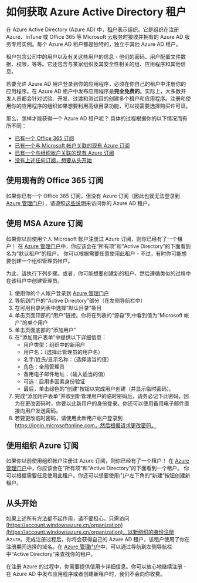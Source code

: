 <properties
	pageTitle="如何获取 Azure AD 租户 | Microsoft Azure"
	description="如何获取用于注册和生成应用程序的 Azure Active Directory 租户。"
	services="active-directory"
	documentationCenter=""
	authors="dstrockis"
	manager="terrylan"
	editor=""/>

<tags
	ms.service="active-directory"
	ms.date="04/28/2015"
	wacn.date="06/16/2015"/>

# 如何获取 Azure Active Directory 租户

在 Azure Active Directory (Azure AD) 中，[租户](https://msdn.microsoft.com/zh-cn/library/azure/jj573650.aspx#BKMK_WhatIsAnAzureADTenant)表示组织。它是组织在注册 Azure、InTune 或 Office 365 等 Microsoft 云服务时接收并拥有的 Azure AD 服务专用实例。每个 Azure AD 租户都是独特的，独立于其他 Azure AD 租户。

租户包含公司中的用户以及有关这些用户的信息 - 他们的密码、用户配置文件数据、权限，等等。它还包含与某家组织及其安全性相关的组、应用程序和其他信息。

若要允许 Azure AD 用户登录到你的应用程序，必须在你自己的租户中注册你的应用程序。在 Azure AD 租户中发布应用程序是**完全免费的**。实际上，大多数开发人员都会针对试验、开发、过渡和测试目的创建多个租户和应用程序。注册和使用你的应用程序的组织如果想要利用高级目录功能，可以视需要选择购买许可证。

那么，怎样才能获得一个 Azure AD 租户呢？ 具体的过程根据你的以下情况而有所不同：

- [已有一个 Office 365 订阅](#use-an-existing-office-365-subscription)
- [已有一个与 Microsoft 帐户关联的现有 Azure 订阅](#use-an-msa-azure-subscription)
- [已有一个与组织帐户关联的现有 Azure 订阅](#use-an-organizational-azure-subscription)
- [没有上述任何订阅，想要从头开始](#start-from-scratch)

## 使用现有的 Office 365 订阅
如果你已有一个 Office 365 订阅，但没有 Azure 订阅（因此也就无法登录到 [Azure 管理门户](https://manage.windowsazure.cn)），请遵照[这些说明](https://technet.microsoft.com/zh-cn/library/dn832618.aspx)来访问你的 Azure AD 租户。

## 使用 MSA Azure 订阅
如果你以前使用个人 Microsoft 帐户注册过 Azure 订阅，则你已经有了一个租户！ 在 [Azure 管理门户](https://manage.windowsazure.cn)中，你应该会在“所有项”和“Active Directory”的下面看到名为“默认租户”的租户。 你可以根据需要任意使用此租户 - 不过，有时你可能想要创建一个组织管理员帐户。

为此，请执行下列步骤。或者，你可能想要创建新的租户，然后遵循类似的过程中在该租户中创建管理员。

1.	使用你的个人帐户登录到 [Azure 管理门户](https://manage.windowsazure.cn)
2.	导航到门户的“Active Directory”部分（在左侧导航栏中）
3.	在可用目录列表中选择“默认目录”条目
4.	单击页面顶部的“用户”链接。你将在列表的“源自”列中看到值为“Microsoft 帐户”的单个用户
5.	单击页面底部的“添加用户”
6.	在“添加用户表单”中提供以下详细信息：
    - 用户类型：组织中的新用户
    - 用户名：（选择此管理员的用户名）
    - 名字/姓氏/显示名称：（选择适当的值）
    - 角色：全局管理员
    - 备用电子邮件地址：（输入适当的值）
    - 可选：启用多因素身份验证
    - 最后，单击绿色的“创建”按钮以完成用户创建（并显示临时密码）。
7.	完成“添加用户表单”并收到新管理用户的临时密码后，请务必记下此密码，因为在更改密码时，你要以此新用户的身份登录。你还可以使用备用电子邮件直接向用户发送密码。
8.	若要更改临时密码，请使用此新用户帐户登录到 https://login.microsoftonline.com，然后根据请求更改密码。


## 使用组织 Azure 订阅
如果你以前使用组织帐户注册过 Azure 订阅，则你已经有了一个租户！ 在 [Azure 管理门户](https://manage.windowsazure.cn)中，你应该会在“所有项”和“Active Directory”的下面看到一个租户。 你可以根据需要任意使用此租户。你还可以想要使用门户左下角的“新建”按钮创建新租户。


## 从头开始
如果上述所有方法都不起作用，请不要担心。只需访问 [https://account.windowsazure.cn/organization](https://account.windowsazure.cn/organization)，以新组织的身份注册 Azure。完成注册过程后，你将会获得自己的 Azure AD 租户，该租户使用了你在注册期间选择的域名。在 [Azure 管理门户](https://manage.windowsazure.cn)中，可以通过导航到左侧导航栏中“Active Directory”来查找你的租户。

在注册 Azure 的过程中，你需要提供信用卡详细信息。你可以放心地继续注册 - 在 Azure AD 中发布应用程序或者创建新租户时，我们不会向你收费。

<!---HONumber=60-->
